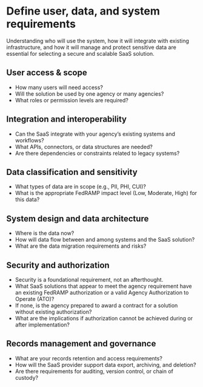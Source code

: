 # Define user, data, and system requirements
Understanding who will use the system, how it will integrate with existing infrastructure, and how it will manage and protect sensitive data are essential for selecting a secure and scalable SaaS solution.

## User access & scope
- How many users will need access?
- Will the solution be used by one agency or many agencies?
- What roles or permission levels are required?
  
## Integration and interoperability
- Can the SaaS integrate with your agency’s existing systems and workflows?
- What APIs, connectors, or data structures are needed?
- Are there dependencies or constraints related to legacy systems?
  
## Data classification and sensitivity
- What types of data are in scope (e.g., PII, PHI, CUI)?
- What is the appropriate FedRAMP impact level (Low, Moderate, High) for this data?
  
## System design and data architecture
- Where is the data now?
- How will data flow between and among systems and the SaaS solution?
- What are the data migration requirements and risks?
  
## Security and authorization
- Security is a foundational requirement, not an afterthought.
- What SaaS solutions that appear to meet the agency requirement have an existing FedRAMP authorization or a valid Agency Authorization to Operate (ATO)?
- If none, is the agency prepared to award a contract for a solution without existing authorization?
- What are the implications if authorization cannot be achieved during or after implementation?
  
## Records management and governance
- What are your records retention and access requirements?
- How will the SaaS provider support data export, archiving, and deletion?
- Are there requirements for auditing, version control, or chain of custody?
